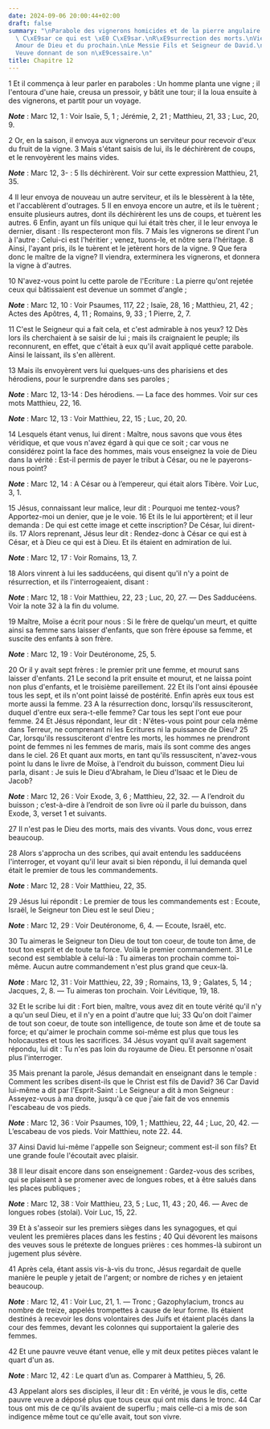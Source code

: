 ```yaml
---
date: 2024-09-06 20:00:44+02:00
draft: false
summary: "\nParabole des vignerons homicides et de la pierre angulaire.\nRendre \xE0\
  \ C\xE9sar ce qui est \xE0 C\xE9sar.\nR\xE9surrection des morts.\nVie ang\xE9lique.\n\
  Amour de Dieu et du prochain.\nLe Messie Fils et Seigneur de David.\nScribes superbes.\n\
  Veuve donnant de son n\xE9cessaire.\n"
title: Chapitre 12
---
```





1 Et il commença à leur parler en paraboles : Un homme planta une vigne ; il l'entoura d'une haie, creusa un pressoir, y bâtit une tour; il la loua ensuite à des vignerons, et partit pour un voyage.

***Note*** :  Marc 12, 1 : Voir Isaïe, 5, 1 ; Jérémie, 2, 21 ; Matthieu, 21, 33 ; Luc, 20, 9.

2 Or, en la saison, il envoya aux vignerons un serviteur pour recevoir d'eux du fruit de la vigne. 3 Mais s'étant saisis de lui, ils le déchirèrent de coups, et le renvoyèrent les mains vides.

***Note*** :  Marc 12, 3- : 5 Ils déchirèrent. Voir sur cette expression Matthieu, 21, 35.

4 Il leur envoya de nouveau un autre serviteur, et ils le blessèrent à la tête, et l'accablèrent d'outrages. 5 Il en envoya encore un autre, et ils le tuèrent ; ensuite plusieurs autres, dont ils déchirèrent les uns de coups, et tuèrent les autres. 6 Enfin, ayant un fils unique qui lui était très cher, il le leur envoya le dernier, disant : Ils respecteront mon fils. 7 Mais les vignerons se dirent l'un à l'autre : Celui-ci est l'héritier ; venez, tuons-le, et nôtre sera l'héritage. 8 Ainsi, l'ayant pris, ils le tuèrent et le jetèrent hors de la vigne. 9 Que fera donc le maître de la vigne? Il viendra, exterminera les vignerons, et donnera la vigne à d'autres.


10 N'avez-vous point lu cette parole de l'Ecriture : La pierre qu'ont rejetée ceux qui bâtissaient est devenue un sommet d'angle ;

***Note*** :  Marc 12, 10 : Voir Psaumes, 117, 22 ; Isaïe, 28, 16 ; Matthieu, 21, 42 ; Actes des Apôtres, 4, 11 ; Romains, 9, 33 ; 1 Pierre, 2, 7.

11 C'est le Seigneur qui a fait cela, et c'est admirable à nos yeux? 12 Dès lors ils cherchaient à se saisir de lui ; mais ils craignaient le peuple; ils reconnurent, en effet, que c'était à eux qu'il avait appliqué cette parabole. Ainsi le laissant, ils s'en allèrent.


13 Mais ils envoyèrent vers lui quelques-uns des pharisiens et des hérodiens, pour le surprendre dans ses paroles ;

***Note*** :  Marc 12, 13-14 : Des hérodiens. ― La face des hommes. Voir sur ces mots Matthieu, 22, 16.

***Note*** :  Marc 12, 13 : Voir Matthieu, 22, 15 ; Luc, 20, 20.

14 Lesquels étant venus, lui dirent : Maître, nous savons que vous êtes véridique, et que vous n'avez égard à qui que ce soit ; car vous ne considérez point la face des hommes, mais vous enseignez la voie de Dieu dans la vérité : Est-il permis de payer le tribut à César, ou ne le payerons-nous point?

***Note*** :  Marc 12, 14 : A César ou à l’empereur, qui était alors Tibère. Voir Luc, 3, 1.

15 Jésus, connaissant leur malice, leur dit : Pourquoi me tentez-vous? Apportez-moi un denier, que je le voie. 16 Et ils le lui apportèrent; et il leur demanda : De qui est cette image et cette inscription? De César, lui dirent-ils. 17 Alors reprenant, Jésus leur dit : Rendez-donc à César ce qui est à César, et à Dieu ce qui est à Dieu. Et ils étaient en admiration de lui.

***Note*** :  Marc 12, 17 : Voir Romains, 13, 7.


18 Alors vinrent à lui les sadducéens, qui disent qu'il n'y a point de résurrection, et ils l'interrogeaient, disant :

***Note*** :  Marc 12, 18 : Voir Matthieu, 22, 23 ; Luc, 20, 27. ― Des Sadducéens. Voir la note 32 à la fin du volume.

19 Maître, Moïse a écrit pour nous : Si le frère de quelqu'un meurt, et quitte ainsi sa femme sans laisser d'enfants, que son frère épouse sa femme, et suscite des enfants à son frère.

***Note*** :  Marc 12, 19 : Voir Deutéronome, 25, 5.

20 Or il y avait sept frères : le premier prit une femme, et mourut sans laisser d'enfants. 21 Le second la prit ensuite et mourut, et ne laissa point non plus d'enfants, et le troisième pareillement. 22 Et ils l'ont ainsi épousée tous les sept, et ils n'ont point laissé de postérité. Enfin après eux tous est morte aussi la femme. 23 A la résurrection donc, lorsqu'ils ressusciteront, duquel d'entre eux sera-t-elle femme? Car tous les sept l'ont eue pour femme. 24 Et Jésus répondant, leur dit : N'êtes-vous point pour cela même dans Terreur, ne comprenant ni les Ecritures ni la puissance de Dieu? 25 Car, lorsqu'ils ressusciteront d'entre les morts, les hommes ne prendront point de femmes ni les femmes de maris, mais ils sont comme des anges dans le ciel. 26 Et quant aux morts, en tant qu'ils ressuscitent, n'avez-vous point lu dans le livre de Moïse, à l'endroit du buisson, comment Dieu lui parla, disant : Je suis le Dieu d'Abraham, le Dieu d'Isaac et le Dieu de Jacob?

***Note*** :  Marc 12, 26 : Voir Exode, 3, 6 ; Matthieu, 22, 32. ― A l’endroit du buisson ; c’est-à-dire à l’endroit de son livre où il parle du buisson, dans Exode, 3, verset 1 et suivants.

27 Il n'est pas le Dieu des morts, mais des vivants. Vous donc, vous errez beaucoup.


28 Alors s'approcha un des scribes, qui avait entendu les sadducéens l'interroger, et voyant qu'il leur avait si bien répondu, il lui demanda quel était le premier de tous les commandements.

***Note*** :  Marc 12, 28 : Voir Matthieu, 22, 35.

29 Jésus lui répondit : Le premier de tous les commandements est : Ecoute, Israël, le Seigneur ton Dieu est le seul Dieu ;

***Note*** :  Marc 12, 29 : Voir Deutéronome, 6, 4. ― Ecoute, Israël, etc.

30 Tu aimeras le Seigneur ton Dieu de tout ton coeur, de toute ton âme, de tout ton esprit et de toute ta force. Voilà le premier commandement. 31 Le second est semblable à celui-là : Tu aimeras ton prochain comme toi-même. Aucun autre commandement n'est plus grand que ceux-là.

***Note*** :  Marc 12, 31 : Voir Matthieu, 22, 39 ; Romains, 13, 9 ; Galates, 5, 14 ; Jacques, 2, 8. ― Tu aimeras ton prochain. Voir Lévitique, 19, 18.

32 Et le scribe lui dit : Fort bien, maître, vous avez dit en toute vérité qu'il n'y a qu'un seul Dieu, et il n'y en a point d'autre que lui; 33 Qu'on doit l'aimer de tout son coeur, de toute son intelligence, de toute son âme et de toute sa force; et qu'aimer le prochain comme soi-même est plus que tous les holocaustes et tous les sacrifices. 34 Jésus voyant qu'il avait sagement répondu, lui dit : Tu n'es pas loin du royaume de Dieu. Et personne n'osait plus l'interroger.


35 Mais prenant la parole, Jésus demandait en enseignant dans le temple : Comment les scribes disent-ils que le Christ est fils de David? 36 Car David lui-même a dit par l'Esprit-Saint : Le Seigneur a dit à mon Seigneur : Asseyez-vous à ma droite, jusqu'à ce que j'aie fait de vos ennemis l'escabeau de vos pieds.

***Note*** :  Marc 12, 36 : Voir Psaumes, 109, 1 ; Matthieu, 22, 44 ; Luc, 20, 42. ― L’escabeau de vos pieds. Voir Matthieu, note 22. 44.

37 Ainsi David lui-même l'appelle son Seigneur; comment est-il son fils? Et une grande foule l'écoutait avec plaisir.


38 Il leur disait encore dans son enseignement : Gardez-vous des scribes, qui se plaisent à se promener avec de longues robes, et à être salués dans les places publiques ;

***Note*** :  Marc 12, 38 : Voir Matthieu, 23, 5 ; Luc, 11, 43 ; 20, 46. ― Avec de longues robes (stolai). Voir Luc, 15, 22.

39 Et à s'asseoir sur les premiers sièges dans les synagogues, et qui veulent les premières places dans les festins ; 40 Qui dévorent les maisons des veuves sous le prétexte de longues prières : ces hommes-là subiront un jugement plus sévère.


41 Après cela, étant assis vis-à-vis du tronc, Jésus regardait de quelle manière le peuple y jetait de l'argent; or nombre de riches y en jetaient beaucoup.

***Note*** :  Marc 12, 41 : Voir Luc, 21, 1. ― Tronc ; Gazophylacium, troncs au nombre de treize, appelés trompettes à cause de leur forme. Ils étaient destinés à recevoir les dons volontaires des Juifs et étaient placés dans la cour des femmes, devant les colonnes qui supportaient la galerie des femmes.

42 Et une pauvre veuve étant venue, elle y mit deux petites pièces valant le quart d'un as.

***Note*** :  Marc 12, 42 : Le quart d’un as. Comparer à Matthieu, 5, 26.

43 Appelant alors ses disciples, il leur dit : En vérité, je vous le dis, cette pauvre veuve a déposé plus que tous ceux qui ont mis dans le tronc. 44 Car tous ont mis de ce qu'ils avaient de superflu ; mais celle-ci a mis de son indigence même tout ce qu'elle avait, tout son vivre.

